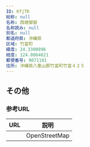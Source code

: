 ```yaml
---
ID: KfjTK
総称: null
名称: 西塘御嶽
名称読み: null
別名: null
都道府県: 沖縄県
区域: 竹富町
緯度: 24.3300896
経度: 124.0864621
郵便番号: 9071101
住所: 沖縄県八重山郡竹富町竹富４２５
---
```


## その他

### 参考URL

| URL | 説明          |
| --- | ------------- |
|     | OpenStreetMap |
